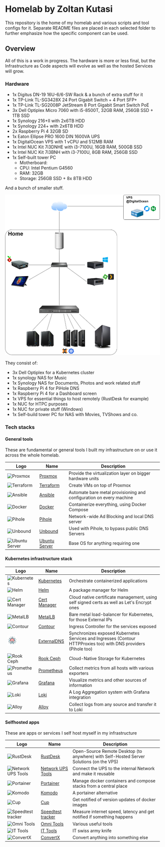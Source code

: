 # Homelab by Zoltan Kutasi

This repository is the home of my homelab and various scripts and tool configs for it.
Separate README files are placed in each selected folder to further emphasize how the specific component can be used.

## Overview

All of this is a work in progress. The hardware is more or less final,
but the Infrastructure as Code aspects will evolve as well as the hosted Services will grow.

### Hardware

- 1x Digitus DN-19 16U-6/6-SW Rack & a bunch of extra stuff for it
- 1x TP-Link TL-SG3428X 24 Port Gigabit Switch + 4 Port SFP+
- 1x TP-Link TL-SG2008P JetStream 8 Port Gigabit Smart Switch PoE
- 3x Dell Optiplex Micro 7060 with i5-8500T, 32GB RAM, 256GB SSD + 1TB SSD
- 1x Synology 216+II with 2x6TB HDD
- 1x Synology 224+ with 2x6TB HDD
- 2x Raspberry Pi 4 32GB SD
- 1x Eaton Ellipse PRO 1600 DIN 1600VA UPS
- 1x DigitalOcean VPS with 1 vCPU and 512MB RAM
- 1x Intel NUC Kit 7i3DNHE with i3-7100U, 16GB RAM, 500GB SSD
- 1x Intel NUC Kit 7i3BNH with i3-7100U, 8GB RAM, 256GB SSD
- 1x Self-built tower PC
  - Motherboard:
  - CPU: Intel Pentium G4560
  - RAM: 32GB
  - Storage: 256GB SSD + 8x 8TB HDD

And a bunch of smaller stuff.

![Architecture](architecture.drawio.png)

They consist of:

- 3x Dell Optiplex for a Kubernetes cluster
- 1x synology NAS for Music
- 1x Synology NAS for Documents, Photos and work related stuff
- 1x Raspberry Pi 4 for PiHole DNS
- 1x Raspberry Pi 4 for a Dashboard screen
- 1x VPS for essential things to host remotely (RustDesk for example)
- 1x NUC for HTPC purposes
- 1x NUC for private stuff (Windows)
- 1x Self-build tower PC for NAS with Movies, TVShows and co.

### Tech stacks

#### General tools

These are fundamental or general tools I built my infrastructure on or use it across the whole homelab.

| Logo | Name | Description |
|------|------|-------------|
| <img width="32" src="https://cdn.jsdelivr.net/gh/selfhst/icons/svg/proxmox.svg" alt="Proxmox"> | [Proxmox](https://www.proxmox.com) | Provide the virtualization layer on bigger hardware units |
| <img width="32" src="https://cdn.jsdelivr.net/gh/selfhst/icons/svg/hashicorp-terraform.svg" alt="Terraform"> | [Terraform](https://developer.hashicorp.com/terraform) | Create VMs on top of Proxmox |
| <img width="32" src="https://cdn.jsdelivr.net/gh/selfhst/icons/svg/ansible.svg" alt="Ansible"> | [Ansible](https://www.ansible.com) | Automate bare metal provisioning and configuration on every machine |
| <img width="32" src="https://cdn.jsdelivr.net/gh/selfhst/icons/svg/docker.svg" alt="Docker"> | [Docker](https://www.docker.com/) | Containerize everything, using Docker Compose |
| <img width="32" src="https://cdn.jsdelivr.net/gh/selfhst/icons/svg/pi-hole.svg" alt="Pihole"> | [Pihole](https://pi-hole.net/) | Network-wide Ad Blocking and local DNS server |
| <img width="32" src="https://cdn.jsdelivr.net/gh/selfhst/icons/svg/unbound.svg" alt="Unbound"> | [Unbound](https://www.nlnetlabs.nl/projects/unbound/about/) | Used with Pihole, to bypass public DNS Servers |
| <img width="32" src="https://cdn.jsdelivr.net/gh/selfhst/icons/svg/ubuntu.svg" alt="Ubuntu Server"> | [Ubuntu Server](https://ubuntu.com/server) | Base OS for anything requiring one |

#### Kubernetes infrastructure stack

| Logo | Name | Description |
|------|------|-------------|
| <img width="32" src="https://cdn.jsdelivr.net/gh/selfhst/icons/svg/kubernetes.svg" alt="Kubernetes"> | [Kubernetes](https://kubernetes.io/) | Orchestrate containerized applications |
| <img width="32" src="https://cdn.jsdelivr.net/gh/selfhst/icons/svg/helm.svg" alt="Helm"> | [Helm](https://helm.sh/) | A package manager for Helm |
| <img width="32" src="https://github.com/jetstack/cert-manager/raw/master/logo/logo.png" alt="Cert Manager"> | [Cert Manager](https://cert-manager.io/) | Cloud native certificate management, using self signed certs as well as Let's Encrypt ones |
| <img width="32" src="https://avatars.githubusercontent.com/u/60239468?s=200&v=4" alt="MetalLB"> | [MetalLB](https://metallb.io/) | Bare metal load-balancer for Kubernetes, for those External IPs |
| <img width="32" src="https://avatars.githubusercontent.com/u/54918165?s=200&v=4" alt="Contour"> | [Contour](https://projectcontour.io/) | Ingress Controller for the services exposed |
| <img width="32" src="https://github.com/kubernetes-sigs/external-dns/raw/master/docs/img/external-dns.png" alt="ExternalDNS"> | [ExternalDNS](https://github.com/kubernetes-sigs/external-dns) | Synchronizes exposed Kubernetes Services and Ingresses (Contour HTTPProxies too) with DNS providers (Pihole too) |
| <img width="32" src="https://raw.githubusercontent.com/rook/artwork/master/logo/blue.svg" alt="Rook Ceph"> | [Rook Ceph](https://rook.io) | Cloud-Native Storage for Kubernetes |
| <img width="32" src="https://cdn.jsdelivr.net/gh/selfhst/icons/svg/prometheus.svg" alt="Prometheus"> | [Prometheus](https://prometheus.io) | Collect metrics from all hosts with various exporters |
| <img width="32" src="https://cdn.jsdelivr.net/gh/selfhst/icons/svg/grafana.svg" alt="Grafana"> | [Grafana](https://grafana.com) | Visualize metrics and other sources of information |
| <img width="32" src="https://cdn.jsdelivr.net/gh/selfhst/icons/svg/loki.svg" alt="Loki"> | [Loki](https://grafana.com/oss/loki/) | A Log Aggregation system with Grafana integration |
| <img width="32" src="https://cdn.jsdelivr.net/gh/selfhst/icons/svg/grafana-alloy.svg" alt="Alloy"> | [Alloy](https://grafana.com/docs/alloy/latest/) | Collect logs from any source and transfer it to Loki |

#### Selfhosted apps

These are apps or services I self host myself in my infrastructure

| Logo | Name | Description |
|------|------|-------------|
| <img width="32" src="https://cdn.jsdelivr.net/gh/selfhst/icons/svg/rustdesk.svg" alt="RustDesk"> | [RustDesk](https://rustdesk.com/) | Open-Source Remote Desktop (to anywhere) with Self-Hosted Server Solutions (on the VPS) |
| <img width="32" src="https://cdn.jsdelivr.net/gh/selfhst/icons/svg/network-ups-tools.svg" alt="Network UPS Tools"> | [Network UPS Tools](https://networkupstools.org/) | Connect the UPS to the internal Network and make it reusable |
| <img width="32" src="https://cdn.jsdelivr.net/gh/selfhst/icons/svg/portainer.svg" alt="Portainer"> | [Portainer](https://www.portainer.io/) | Manage docker containers and compose stacks from a central place |
| <img width="32" src="https://cdn.jsdelivr.net/gh/selfhst/icons/svg/komodo.svg" alt="Komodo"> | [Komodo](https://komo.do/) | A portainer alternative |
| <img width="32" src="https://cdn.jsdelivr.net/gh/selfhst/icons/svg/cup-updates.svg" alt="Cup"> | [Cup](https://cup.sergi0g.dev) | Get notified of version updates of docker images |
| <img width="32" src="https://cdn.jsdelivr.net/gh/selfhst/icons/svg/speedtest-tracker.svg" alt="Speedtest tracker"> | [Speedtest tracker](https://github.com/alexjustesen/speedtest-tracker) | Measure internet speed, latency and get notified if something happens |
| <img width="32" src="https://cdn.jsdelivr.net/gh/selfhst/icons/svg/omnitools.svg" alt="Omni Tools"> | [Omni Tools](https://github.com/iib0011/omni-tools) | Various useful tools |
| <img width="32" src="https://cdn.jsdelivr.net/gh/selfhst/icons/svg/it-tools.svg" alt="IT Tools"> | [IT Tools](https://github.com/CorentinTh/it-tools) | IT swiss army knife |
| <img width="32" src="https://cdn.jsdelivr.net/gh/selfhst/icons/png/convertx.png" alt="ConvertX"> | [ConvertX](https://github.com/C4illin/ConvertX) | Convert anything into something else |
